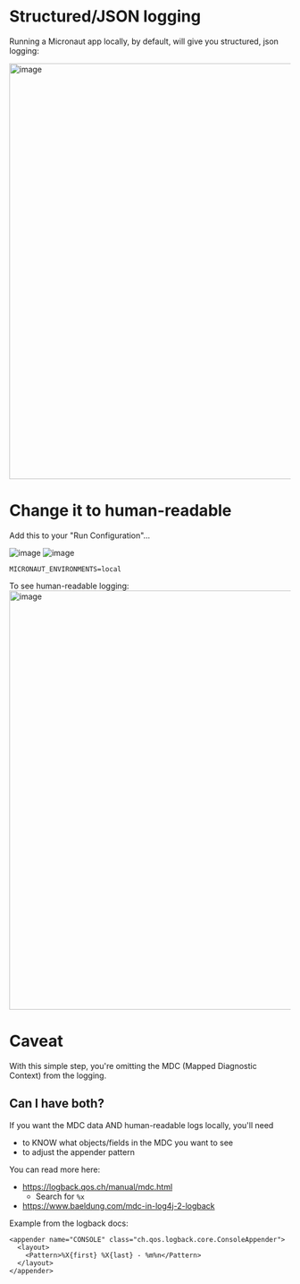 # Structured/JSON logging
Running a Micronaut app locally, by default, will give you structured, json logging:

<img width="743" alt="image" src="https://github.com/ericjturley-favor/ericjturley.io/assets/137823129/41db4343-1aac-42ae-afae-df237689650a">

# Change it to human-readable
Add this to your "Run Configuration"...

![image](https://github.com/ericjturley-favor/ericjturley.io/assets/137823129/3f912aae-bf1e-4b8d-9f9c-70f568ec8281)
![image](https://github.com/ericjturley-favor/ericjturley.io/assets/137823129/38898f40-b338-4db3-81c5-b6714ed82aed)

```MICRONAUT_ENVIRONMENTS=local```

To see human-readable logging:
<img width="749" alt="image" src="https://github.com/ericjturley-favor/ericjturley.io/assets/137823129/5d05f9ac-af04-4a8d-b26d-e5aabe0ece42">

# Caveat
With this simple step, you're omitting the MDC (Mapped Diagnostic Context) from the logging.

## Can I have both?
If you want the MDC data AND human-readable logs locally, you'll need 
* to KNOW what objects/fields in the MDC you want to see
* to adjust the appender pattern

You can read more here: 
* https://logback.qos.ch/manual/mdc.html
   * Search for `%x`
* https://www.baeldung.com/mdc-in-log4j-2-logback

Example from the logback docs:
```
<appender name="CONSOLE" class="ch.qos.logback.core.ConsoleAppender"> 
  <layout>
    <Pattern>%X{first} %X{last} - %m%n</Pattern>
  </layout> 
</appender>
```
